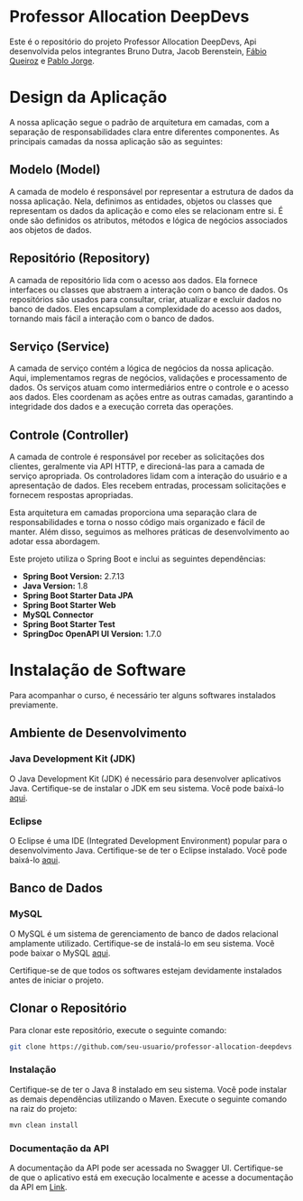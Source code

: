 # Professor Allocation DeepDevs

Este é o repositório do projeto Professor Allocation DeepDevs, Api desenvolvida pelos integrantes Bruno Dutra, Jacob Berenstein, [Fábio Queiroz](https://www.linkedin.com/in/antoniofabioqueiroz/) e [Pablo Jorge](https://www.linkedin.com/in/pjmaciel/). 

# Design da Aplicação

A nossa aplicação segue o padrão de arquitetura em camadas, com a separação de responsabilidades clara entre diferentes componentes. As principais camadas da nossa aplicação são as seguintes:

## Modelo (Model)

A camada de modelo é responsável por representar a estrutura de dados da nossa aplicação. Nela, definimos as entidades, objetos ou classes que representam os dados da aplicação e como eles se relacionam entre si. É onde são definidos os atributos, métodos e lógica de negócios associados aos objetos de dados.

## Repositório (Repository)

A camada de repositório lida com o acesso aos dados. Ela fornece interfaces ou classes que abstraem a interação com o banco de dados. Os repositórios são usados para consultar, criar, atualizar e excluir dados no banco de dados. Eles encapsulam a complexidade do acesso aos dados, tornando mais fácil a interação com o banco de dados.

## Serviço (Service)

A camada de serviço contém a lógica de negócios da nossa aplicação. Aqui, implementamos regras de negócios, validações e processamento de dados. Os serviços atuam como intermediários entre o controle e o acesso aos dados. Eles coordenam as ações entre as outras camadas, garantindo a integridade dos dados e a execução correta das operações.

## Controle (Controller)

A camada de controle é responsável por receber as solicitações dos clientes, geralmente via API HTTP, e direcioná-las para a camada de serviço apropriada. Os controladores lidam com a interação do usuário e a apresentação de dados. Eles recebem entradas, processam solicitações e fornecem respostas apropriadas.

Esta arquitetura em camadas proporciona uma separação clara de responsabilidades e torna o nosso código mais organizado e fácil de manter. Além disso, seguimos as melhores práticas de desenvolvimento ao adotar essa abordagem.

Este projeto utiliza o Spring Boot e inclui as seguintes dependências:

- **Spring Boot Version:** 2.7.13
- **Java Version:** 1.8
- **Spring Boot Starter Data JPA**
- **Spring Boot Starter Web**
- **MySQL Connector**
- **Spring Boot Starter Test**
- **SpringDoc OpenAPI UI Version:** 1.7.0

# Instalação de Software

Para acompanhar o curso, é necessário ter alguns softwares instalados previamente.

## Ambiente de Desenvolvimento

### Java Development Kit (JDK)

O Java Development Kit (JDK) é necessário para desenvolver aplicativos Java. Certifique-se de instalar o JDK em seu sistema. Você pode baixá-lo [aqui](https://www.oracle.com/br/java/technologies/downloads/).

### Eclipse

O Eclipse é uma IDE (Integrated Development Environment) popular para o desenvolvimento Java. Certifique-se de ter o Eclipse instalado. Você pode baixá-lo [aqui](https://www.eclipse.org/downloads/).

## Banco de Dados

### MySQL

O MySQL é um sistema de gerenciamento de banco de dados relacional amplamente utilizado. Certifique-se de instalá-lo em seu sistema. Você pode baixar o MySQL [aqui](https://dev.mysql.com/downloads/mysql/).

Certifique-se de que todos os softwares estejam devidamente instalados antes de iniciar o projeto.

## Clonar o Repositório

Para clonar este repositório, execute o seguinte comando:

```bash
git clone https://github.com/seu-usuario/professor-allocation-deepdevs.git
```

### Instalação

Certifique-se de ter o Java 8 instalado em seu sistema. Você pode instalar as demais dependências utilizando o Maven. Execute o seguinte comando na raiz do projeto:

```bash
mvn clean install
```

### Documentação da API

A documentação da API pode ser acessada no Swagger UI. Certifique-se de que o aplicativo está em execução localmente e acesse a documentação da API em [Link](http://localhost:8080/swagger-ui/index.html).

